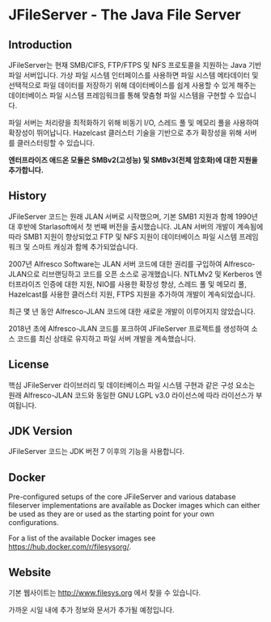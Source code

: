JFileServer - The Java File Server
==================================

Introduction
------------
JFileServer는 현재 SMB/CIFS, FTP/FTPS 및 NFS 프로토콜을 지원하는 Java 기반 파일 서버입니다. 가상 파일 시스템 인터페이스를 사용하면 파일 시스템 메타데이터 및 선택적으로 파일 데이터를 저장하기 위해 데이터베이스를 쉽게 사용할 수 있게 해주는 데이터베이스 파일 시스템 프레임워크를 통해 맞춤형 파일 시스템을 구현할 수 있습니다.

파일 서버는 처리량을 최적화하기 위해 비동기 I/O, 스레드 풀 및 메모리 풀을 사용하여 확장성이 뛰어납니다. Hazelcast 클러스터 기술을 기반으로 추가 확장성을 위해 서버를 클러스터링할 수 있습니다.

**엔터프라이즈 애드온 모듈은 SMBv2(고성능) 및 SMBv3(전체 암호화)에 대한 지원을 추가합니다.**

History
-------
JFileServer 코드는 원래 JLAN 서버로 시작했으며, 기본 SMB1 지원과 함께 1990년대 후반에 Starlasoft에서 첫 번째 버전을 출시했습니다. JLAN 서버의 개발이 계속됨에 따라 SMB1 지원이 향상되었고 FTP 및 NFS 지원이 데이터베이스 파일 시스템 프레임워크 및 스마트 캐싱과 함께 추가되었습니다.

2007년 Alfresco Software는 JLAN 서버 코드에 대한 권리를 구입하여 Alfresco-JLAN으로 리브랜딩하고 코드를 오픈 소스로 공개했습니다. NTLMv2 및 Kerberos 엔터프라이즈 인증에 대한 지원, NIO를 사용한 확장성 향상, 스레드 풀 및 메모리 풀, Hazelcast를 사용한 클러스터 지원, FTPS 지원을 추가하여 개발이 계속되었습니다.

최근 몇 년 동안 Alfresco-JLAN 코드에 대한 새로운 개발이 이루어지지 않았습니다.

2018년 초에 Alfresco-JLAN 코드를 포크하여 JFileServer 프로젝트를 생성하여 소스 코드를 최신 상태로 유지하고 파일 서버 개발을 계속했습니다.

License
-------
핵심 JFileServer 라이브러리 및 데이터베이스 파일 시스템 구현과 같은 구성 요소는 원래 Alfresco-JLAN 코드와 동일한 GNU LGPL v3.0 라이선스에 따라 라이선스가 부여됩니다.

JDK Version
-----------
JFileServer 코드는 JDK 버전 7 이후의 기능을 사용합니다.

Docker
------
Pre-configured setups of the core JFileServer and various database fileserver implementations
are available as Docker images which can either be used as they are or used as the starting
point for your own configurations.

For a list of the available Docker images see <https://hub.docker.com/r/filesysorg/>.

Website
-------
기본 웹사이트는 <http://www.filesys.org> 에서 찾을 수 있습니다.

가까운 시일 내에 추가 정보와 문서가 추가될 예정입니다.

